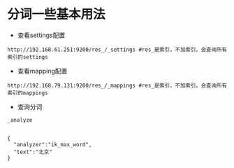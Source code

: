 # 分词一些基本用法

* 查看settings配置

```
http://192.168.61.251:9200/res_/_settings #res_是索引，不加索引，会查询所有索引的settings
```

* 查看mapping配置

```
http://192.168.79.131:9200/res_/_mappings #res_是索引，不加索引，会查询所有索引的mappings
```

* 查询分词

```
_analyze


{
  "analyzer":"ik_max_word",
  "text":"北京"
}
```



